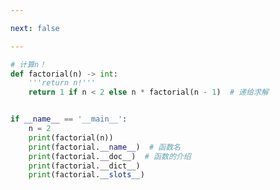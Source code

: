 ```yaml
---

next: false

---
```




<BlogInfo id="782" title="1.函数的doc属性" author="白日梦想猿" pv=0 read_times=0 pre_cost_time="0分15秒" category="一等函数" tag_list="['一等函数']" create_time="2022.03.10 15:44:34" update_time="2022.09.04 16:56:29" />

```python
# 计算n！
def factorial(n) -> int:
    '''return n!'''
    return 1 if n < 2 else n * factorial(n - 1)  # 递给求解


if __name__ == '__main__':
    n = 2
    print(factorial(n))
    print(factorial.__name__)  # 函数名
    print(factorial.__doc__)  # 函数的介绍
    print(factorial.__dict__)
    print(factorial.__slots__)

```



<ActionBox />
